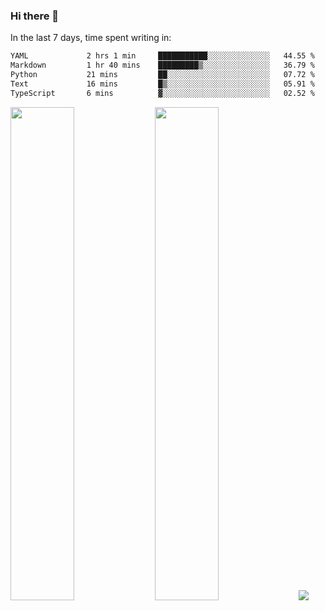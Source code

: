 ### Hi there 👋

In the last 7 days, time spent writing in:

<!--START_SECTION:waka-->

```txt
YAML             2 hrs 1 min     ███████████░░░░░░░░░░░░░░   44.55 %
Markdown         1 hr 40 mins    █████████▒░░░░░░░░░░░░░░░   36.79 %
Python           21 mins         ██░░░░░░░░░░░░░░░░░░░░░░░   07.72 %
Text             16 mins         █▒░░░░░░░░░░░░░░░░░░░░░░░   05.91 %
TypeScript       6 mins          ▓░░░░░░░░░░░░░░░░░░░░░░░░   02.52 %
```

<!--END_SECTION:waka-->

<img src="https://wakatime.com/share/@jimtje/5d0c92de-08f8-4a72-8f2f-6a9693d1e318.svg" width=45% height=45%> <img src="https://wakatime.com/share/@jimtje/501498ae-bda5-4da7-a89d-b40bcdd5556d.svg" width=45% height=45%>
![](https://hit.yhype.me/github/profile?user_id=43537315)
